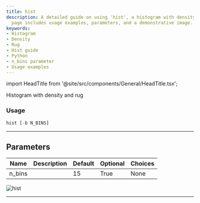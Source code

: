 ```yaml
---
title: hist
description: A detailed guide on using 'hist', a histogram with density and rug. This
  page includes usage examples, parameters, and a demonstrative image.
keywords:
- Histogram
- Density
- Rug
- Hist guide
- Python
- n_bins parameter
- Usage examples
---
```


import HeadTitle from '@site/src/components/General/HeadTitle.tsx';

<HeadTitle title="economy/qa/hist - Reference | OpenBB Terminal Docs" />

Histogram with density and rug

### Usage

```python
hist [-b N_BINS]
```

---

## Parameters

| Name | Description | Default | Optional | Choices |
| ---- | ----------- | ------- | -------- | ------- |
| n_bins |  | 15 | True | None |

![hist](https://user-images.githubusercontent.com/46355364/154306947-aaba936a-ac07-40e2-a5a6-bf1fab460cd0.png)

---
